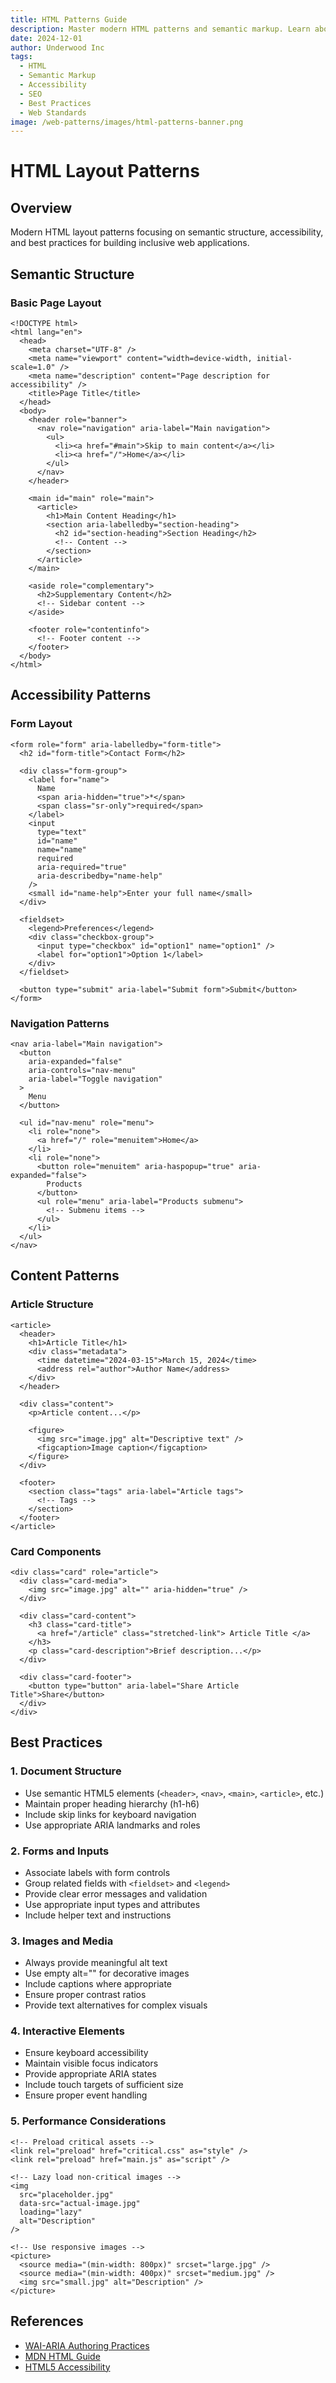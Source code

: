 ```yaml
---
title: HTML Patterns Guide
description: Master modern HTML patterns and semantic markup. Learn about accessibility, SEO optimization, and best practices for structuring web content.
date: 2024-12-01
author: Underwood Inc
tags:
  - HTML
  - Semantic Markup
  - Accessibility
  - SEO
  - Best Practices
  - Web Standards
image: /web-patterns/images/html-patterns-banner.png
---
```


# HTML Layout Patterns

## Overview

Modern HTML layout patterns focusing on semantic structure, accessibility, and best practices for building inclusive web applications.

## Semantic Structure

### Basic Page Layout

```html:preview
<!DOCTYPE html>
<html lang="en">
  <head>
    <meta charset="UTF-8" />
    <meta name="viewport" content="width=device-width, initial-scale=1.0" />
    <meta name="description" content="Page description for accessibility" />
    <title>Page Title</title>
  </head>
  <body>
    <header role="banner">
      <nav role="navigation" aria-label="Main navigation">
        <ul>
          <li><a href="#main">Skip to main content</a></li>
          <li><a href="/">Home</a></li>
        </ul>
      </nav>
    </header>

    <main id="main" role="main">
      <article>
        <h1>Main Content Heading</h1>
        <section aria-labelledby="section-heading">
          <h2 id="section-heading">Section Heading</h2>
          <!-- Content -->
        </section>
      </article>
    </main>

    <aside role="complementary">
      <h2>Supplementary Content</h2>
      <!-- Sidebar content -->
    </aside>

    <footer role="contentinfo">
      <!-- Footer content -->
    </footer>
  </body>
</html>
```

## Accessibility Patterns

### Form Layout

```html:preview
<form role="form" aria-labelledby="form-title">
  <h2 id="form-title">Contact Form</h2>

  <div class="form-group">
    <label for="name">
      Name
      <span aria-hidden="true">*</span>
      <span class="sr-only">required</span>
    </label>
    <input
      type="text"
      id="name"
      name="name"
      required
      aria-required="true"
      aria-describedby="name-help"
    />
    <small id="name-help">Enter your full name</small>
  </div>

  <fieldset>
    <legend>Preferences</legend>
    <div class="checkbox-group">
      <input type="checkbox" id="option1" name="option1" />
      <label for="option1">Option 1</label>
    </div>
  </fieldset>

  <button type="submit" aria-label="Submit form">Submit</button>
</form>
```

### Navigation Patterns

```html:preview
<nav aria-label="Main navigation">
  <button
    aria-expanded="false"
    aria-controls="nav-menu"
    aria-label="Toggle navigation"
  >
    Menu
  </button>

  <ul id="nav-menu" role="menu">
    <li role="none">
      <a href="/" role="menuitem">Home</a>
    </li>
    <li role="none">
      <button role="menuitem" aria-haspopup="true" aria-expanded="false">
        Products
      </button>
      <ul role="menu" aria-label="Products submenu">
        <!-- Submenu items -->
      </ul>
    </li>
  </ul>
</nav>
```

## Content Patterns

### Article Structure

```html:preview
<article>
  <header>
    <h1>Article Title</h1>
    <div class="metadata">
      <time datetime="2024-03-15">March 15, 2024</time>
      <address rel="author">Author Name</address>
    </div>
  </header>

  <div class="content">
    <p>Article content...</p>

    <figure>
      <img src="image.jpg" alt="Descriptive text" />
      <figcaption>Image caption</figcaption>
    </figure>
  </div>

  <footer>
    <section class="tags" aria-label="Article tags">
      <!-- Tags -->
    </section>
  </footer>
</article>
```

### Card Components

```html:preview
<div class="card" role="article">
  <div class="card-media">
    <img src="image.jpg" alt="" aria-hidden="true" />
  </div>

  <div class="card-content">
    <h3 class="card-title">
      <a href="/article" class="stretched-link"> Article Title </a>
    </h3>
    <p class="card-description">Brief description...</p>
  </div>

  <div class="card-footer">
    <button type="button" aria-label="Share Article Title">Share</button>
  </div>
</div>
```

## Best Practices

### 1. Document Structure

- Use semantic HTML5 elements (`<header>`, `<nav>`, `<main>`, `<article>`, etc.)
- Maintain proper heading hierarchy (h1-h6)
- Include skip links for keyboard navigation
- Use appropriate ARIA landmarks and roles

### 2. Forms and Inputs

- Associate labels with form controls
- Group related fields with `<fieldset>` and `<legend>`
- Provide clear error messages and validation
- Use appropriate input types and attributes
- Include helper text and instructions

### 3. Images and Media

- Always provide meaningful alt text
- Use empty alt="" for decorative images
- Include captions where appropriate
- Ensure proper contrast ratios
- Provide text alternatives for complex visuals

### 4. Interactive Elements

- Ensure keyboard accessibility
- Maintain visible focus indicators
- Provide appropriate ARIA states
- Include touch targets of sufficient size
- Ensure proper event handling

### 5. Performance Considerations

```html:preview
<!-- Preload critical assets -->
<link rel="preload" href="critical.css" as="style" />
<link rel="preload" href="main.js" as="script" />

<!-- Lazy load non-critical images -->
<img
  src="placeholder.jpg"
  data-src="actual-image.jpg"
  loading="lazy"
  alt="Description"
/>

<!-- Use responsive images -->
<picture>
  <source media="(min-width: 800px)" srcset="large.jpg" />
  <source media="(min-width: 400px)" srcset="medium.jpg" />
  <img src="small.jpg" alt="Description" />
</picture>
```

## References

- [WAI-ARIA Authoring Practices](https://www.w3.org/WAI/ARIA/apg/)
- [MDN HTML Guide](https://developer.mozilla.org/en-US/docs/Web/HTML)
- [HTML5 Accessibility](https://html5accessibility.com/)
